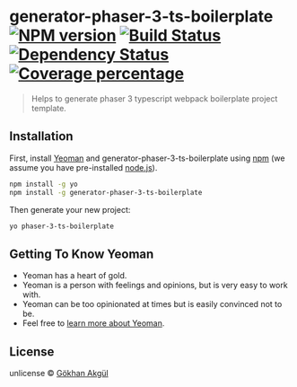 # generator-phaser-3-ts-boilerplate [![NPM version][npm-image]][npm-url] [![Build Status][travis-image]][travis-url] [![Dependency Status][daviddm-image]][daviddm-url] [![Coverage percentage][coveralls-image]][coveralls-url]
> Helps to generate phaser 3 typescript webpack boilerplate project template.

## Installation

First, install [Yeoman](http://yeoman.io) and generator-phaser-3-ts-boilerplate using [npm](https://www.npmjs.com/) (we assume you have pre-installed [node.js](https://nodejs.org/)).

```bash
npm install -g yo
npm install -g generator-phaser-3-ts-boilerplate
```

Then generate your new project:

```bash
yo phaser-3-ts-boilerplate
```

## Getting To Know Yeoman

 * Yeoman has a heart of gold.
 * Yeoman is a person with feelings and opinions, but is very easy to work with.
 * Yeoman can be too opinionated at times but is easily convinced not to be.
 * Feel free to [learn more about Yeoman](http://yeoman.io/).

## License

unlicense © [Gökhan Akgül]()


[npm-image]: https://badge.fury.io/js/generator-phaser-3-ts-boilerplate.svg
[npm-url]: https://npmjs.org/package/generator-phaser-3-ts-boilerplate
[travis-image]: https://travis-ci.org/gokhanakgul/generator-phaser-3-ts-boilerplate.svg?branch=master
[travis-url]: https://travis-ci.org/gokhanakgul/generator-phaser-3-ts-boilerplate
[daviddm-image]: https://david-dm.org/gokhanakgul/generator-phaser-3-ts-boilerplate.svg?theme=shields.io
[daviddm-url]: https://david-dm.org/gokhanakgul/generator-phaser-3-ts-boilerplate
[coveralls-image]: https://coveralls.io/repos/gokhanakgul/generator-phaser-3-ts-boilerplate/badge.svg
[coveralls-url]: https://coveralls.io/r/gokhanakgul/generator-phaser-3-ts-boilerplate
